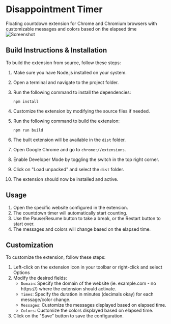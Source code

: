 # Disappointment Timer 
Floating countdown extension for Chrome and Chromium browsers with customizable messages and colors based on the elapsed time
![Screenshot](https://github.com/codybrom/disappointment-clock/assets/241370/67b0b959-33a4-4e3f-9418-525b7e6f1998)


## Build Instructions & Installation

To build the extension from source, follow these steps:

1. Make sure you have Node.js installed on your system.
2. Open a terminal and navigate to the project folder.
3. Run the following command to install the dependencies:

   ```shell
   npm install
   ```

4. Customize the extension by modifying the source files if needed.
5. Run the following command to build the extension:

   ```shell
   npm run build
   ```

6. The built extension will be available in the `dist` folder.
7. Open Google Chrome and go to `chrome://extensions`.
8. Enable Developer Mode by toggling the switch in the top right corner.
9. Click on "Load unpacked" and select the `dist` folder.
10. The extension should now be installed and active.

## Usage

1. Open the specific website configured in the extension.
2. The countdown timer will automatically start counting.
3. Use the Pause/Resume button to take a break, or the Restart button to start over.
5. The messages and colors will change based on the elapsed time.

## Customization

To customize the extension, follow these steps:

1. Left-click on the extension icon in your toolbar or right-click and select Options 
2. Modify the desired fields:
   - `Domain`: Specify the domain of the website (ie. example.com - no https://) where the extension should
     activate.
   - `Times`: Specify the duration in minutes (decimals okay) for each message/color change.
   - `Messages`: Customize the messages displayed based on elapsed time.
   - `Colors`: Customize the colors displayed based on elapsed time.
4. Click on the "Save" button to save the configuration.
